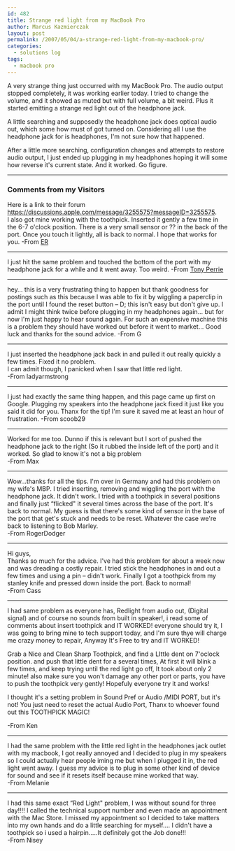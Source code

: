 ```yaml
---
id: 482
title: Strange red light from my MacBook Pro
author: Marcus Kazmierczak
layout: post
permalink: /2007/05/04/a-strange-red-light-from-my-macbook-pro/
categories:
  - solutions log
tags:
  - macbook pro
---
```

A very strange thing just occurred with my MacBook Pro. The audio output stopped completely, it was working earlier today. I tried to change the volume, and it showed as muted but with full volume, a bit weird. Plus it started emitting a strange red light out of the headphone jack.

A little searching and supposedly the headphone jack does optical audio out, which some how must of got turned on. Considering all I use the headphone jack for is headphones, I'm not sure how that happened.

After a little more searching, configuration changes and attempts to restore audio output, I just ended up plugging in my headphones hoping it will some how reverse it's current state. And it worked. Go figure.

* * *

### Comments from my Visitors

<div class="comments">
  Here is a link to their forum <a href="http://discussions.apple.com/thread.jspa?messageID=325557://discussions.apple.com/message/3255575?messageID=3255575">https://discussions.apple.com/message/3255575?messageID=3255575</a>.<br /> I also got mine working with the toothpick. Inserted it gently a few time in the 6-7 o'clock position. There is a very small sensor or ?? in the back of the port. Once you touch it lightly, all is back to normal. I hope that works for you. -From <a href="http://reedshead.blogspot.com/">ER</a></p>

  <hr />
  I just hit the same problem and touched the bottom of the port with my headphone jack for a while and it went away. Too weird. -From
  <a href="http://involution.com/">Tony Perrie</a></p>

  <hr />
  hey&#8230; this is a very frustrating thing to happen but thank goodness for postings such as this because I was able to fix it by wiggling a paperclip in the port until I found the reset button &#8211; D; this isn't easy but don't give up. I admit I might think twice before plugging in my headphones again&#8230; but for now I'm just happy to hear sound again. For such an expensive machine this is a problem they should have worked out before it went to market&#8230; Good luck and thanks for the sound advice. -From G</p>

  <hr />
  I just inserted the headphone jack back in and pulled it out really quickly a few times. Fixed it no problem.
  <br /> I can admit though, I panicked when I saw that little red light.<br /> -From ladyarmstrong</p>

  <hr />
  I just had exactly the same thing happen, and this page came up first on Google. Plugging my speakers into the headphone jack fixed it just like you said it did for you. Thanx for the tip! I'm sure it saved me at least an hour of frustration. -From scoob29</p>

  <hr />
  Worked for me too. Dunno if this is relevant but I sort of pushed the headphone jack to the right (So it rubbed the inside left of the port) and it worked. So glad to know it's not a big problem
  <br /> -From Max</p>

  <hr />
  Wow&#8230;thanks for all the tips. I'm over in Germany and had this problem on my wife's MBP. I tried inserting, removing and wiggling the port with the headphone jack. It didn't work. I tried with a toothpick in several positions and finally just &#8220;flicked" it several times across the base of the port. It's back to normal. My guess is that there's some kind of sensor in the base of the port that get's stuck and needs to be reset. Whatever the case we're back to listening to Bob Marley.
  <br /> -From RogerDodger</p>

  <hr />
  Hi guys,
  <br /> Thanks so much for the advice. I've had this problem for about a week now and was dreading a costly repair. I tried stick the headphones in and out a few times and using a pin &#8211; didn't work. Finally I got a toothpick from my stanley knife and pressed down inside the port. Back to normal! <br /> -From Cass</p>

  <hr />

  <p>
    I had same problem as everyone has, Redlight from audio out, (Digital signal) and of course no sounds from built in speaker!, i read some of comments about insert toothpick and IT WORKED! everyone should try it, I was going to bring mine to tech support today, and I'm sure thye will charge me crazy money to repair, Anyway It's Free to try and IT WORKED!
  </p>

  <p>
    Grab a Nice and Clean Sharp Toothpick, and find a LIttle dent on 7'oclock position. and push that little dent for a several times, At first it will blink a few times, and keep trying until the red light go off, It took about only 2 minute! also make sure you won't damage any other port or parts, you have to push the toothpick very gently! Hopefuly everyone try it and works!
  </p>

  <p>
    I thought it's a setting problem in Sound Pref or Audio /MIDI PORT, but it's not! You just need to reset the actual Audio Port, Thanx to whoever found out this TOOTHPICK MAGIC!
  </p>

  <p>
    -From Ken
  </p>

  <hr />
  I had the same problem with the little red light in the headphones jack outlet with my macbook, I got really annoyed and I decided to plug in my speakers so I could actually hear people iming me but when I plugged it in, the red light went away. I guess my advice is to plug in some other kind of device for sound and see if it resets itself because mine worked that way.
  <br /> -From Melanie</p>

  <hr />
  I had this same exact &#8220;Red Light" problem, I was without sound for three day!!!! I called the technical support number and even made an appointment with the Mac Store. I missed my appointment so I decided to take matters into my own hands and do a little searching for myself&#8230;. I didn't have a toothpick so i used a hairpin&#8230;..It definitely got the Job done!!!
  <br /> -From Nisey
</div>
